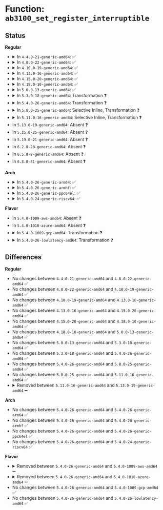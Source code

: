 # Function: <code>ab3100_set_register_interruptible</code>

## Status
<b>Regular</b>
<ul>
<li>
<details>
<summary>In <code>4.4.0-21-generic-amd64</code>: ✅</summary>

```c
int ab3100_set_register_interruptible(struct ab3100 * ab3100, u8 reg, u8 regval)
```

```json
{
  "name": "ab3100_set_register_interruptible",
  "collision_type": "Unique Static",
  "inline_type": "No",
  "funcs": [
    {
      "addr": 18446744071584687184,
      "name": "ab3100_set_register_interruptible",
      "external": false,
      "loc": "drivers/mfd/ab3100-core.c:72",
      "file": "drivers/mfd/ab3100-core.c",
      "inline": "seen, unknown",
      "caller_inline": [],
      "caller_func": [
        "drivers/mfd/ab3100-core.c:set_register_interruptible",
        "drivers/mfd/ab3100-core.c:ab3100_get_set_reg",
        "drivers/mfd/ab3100-core.c:ab3100_probe"
      ]
    }
  ],
  "symbols": [
    {
      "addr": 18446744071584687184,
      "name": "ab3100_set_register_interruptible",
      "section": ".text",
      "bind": "STB_LOCAL",
      "size": 174
    }
  ]
}
```
</details>
</li>
<li>
<details>
<summary>In <code>4.8.0-22-generic-amd64</code>: ✅</summary>

```c
int ab3100_set_register_interruptible(struct ab3100 * ab3100, u8 reg, u8 regval)
```

```json
{
  "name": "ab3100_set_register_interruptible",
  "collision_type": "Unique Static",
  "inline_type": "No",
  "funcs": [
    {
      "addr": 18446744071585034848,
      "name": "ab3100_set_register_interruptible",
      "external": false,
      "loc": "drivers/mfd/ab3100-core.c:72",
      "file": "drivers/mfd/ab3100-core.c",
      "inline": "seen, unknown",
      "caller_inline": [],
      "caller_func": [
        "drivers/mfd/ab3100-core.c:ab3100_probe",
        "drivers/mfd/ab3100-core.c:ab3100_get_set_reg",
        "drivers/mfd/ab3100-core.c:set_register_interruptible"
      ]
    }
  ],
  "symbols": [
    {
      "addr": 18446744071585034848,
      "name": "ab3100_set_register_interruptible",
      "section": ".text",
      "bind": "STB_LOCAL",
      "size": 174
    }
  ]
}
```
</details>
</li>
<li>
<details>
<summary>In <code>4.10.0-19-generic-amd64</code>: ✅</summary>

```c
int ab3100_set_register_interruptible(struct ab3100 * ab3100, u8 reg, u8 regval)
```

```json
{
  "name": "ab3100_set_register_interruptible",
  "collision_type": "Unique Static",
  "inline_type": "No",
  "funcs": [
    {
      "addr": 18446744071585218672,
      "name": "ab3100_set_register_interruptible",
      "external": false,
      "loc": "drivers/mfd/ab3100-core.c:72",
      "file": "drivers/mfd/ab3100-core.c",
      "inline": "seen, unknown",
      "caller_inline": [],
      "caller_func": [
        "drivers/mfd/ab3100-core.c:ab3100_probe",
        "drivers/mfd/ab3100-core.c:ab3100_get_set_reg",
        "drivers/mfd/ab3100-core.c:set_register_interruptible"
      ]
    }
  ],
  "symbols": [
    {
      "addr": 18446744071585218672,
      "name": "ab3100_set_register_interruptible",
      "section": ".text",
      "bind": "STB_LOCAL",
      "size": 174
    }
  ]
}
```
</details>
</li>
<li>
<details>
<summary>In <code>4.13.0-16-generic-amd64</code>: ✅</summary>

```c
int ab3100_set_register_interruptible(struct ab3100 * ab3100, u8 reg, u8 regval)
```

```json
{
  "name": "ab3100_set_register_interruptible",
  "collision_type": "Unique Static",
  "inline_type": "No",
  "funcs": [
    {
      "addr": 18446744071585300544,
      "name": "ab3100_set_register_interruptible",
      "external": false,
      "loc": "drivers/mfd/ab3100-core.c:72",
      "file": "drivers/mfd/ab3100-core.c",
      "inline": "seen, unknown",
      "caller_inline": [],
      "caller_func": [
        "drivers/mfd/ab3100-core.c:ab3100_probe",
        "drivers/mfd/ab3100-core.c:ab3100_get_set_reg",
        "drivers/mfd/ab3100-core.c:set_register_interruptible"
      ]
    }
  ],
  "symbols": [
    {
      "addr": 18446744071585300544,
      "name": "ab3100_set_register_interruptible",
      "section": ".text",
      "bind": "STB_LOCAL",
      "size": 184
    }
  ]
}
```
</details>
</li>
<li>
<details>
<summary>In <code>4.15.0-20-generic-amd64</code>: ✅</summary>

```c
int ab3100_set_register_interruptible(struct ab3100 * ab3100, u8 reg, u8 regval)
```

```json
{
  "name": "ab3100_set_register_interruptible",
  "collision_type": "Unique Static",
  "inline_type": "No",
  "funcs": [
    {
      "addr": 18446744071585728848,
      "name": "ab3100_set_register_interruptible",
      "external": false,
      "loc": "drivers/mfd/ab3100-core.c:72",
      "file": "drivers/mfd/ab3100-core.c",
      "inline": "seen, unknown",
      "caller_inline": [],
      "caller_func": [
        "drivers/mfd/ab3100-core.c:ab3100_probe",
        "drivers/mfd/ab3100-core.c:ab3100_get_set_reg",
        "drivers/mfd/ab3100-core.c:set_register_interruptible"
      ]
    }
  ],
  "symbols": [
    {
      "addr": 18446744071585728848,
      "name": "ab3100_set_register_interruptible",
      "section": ".text",
      "bind": "STB_LOCAL",
      "size": 184
    }
  ]
}
```
</details>
</li>
<li>
<details>
<summary>In <code>4.18.0-10-generic-amd64</code>: ✅</summary>

```c
int ab3100_set_register_interruptible(struct ab3100 * ab3100, u8 reg, u8 regval)
```

```json
{
  "name": "ab3100_set_register_interruptible",
  "collision_type": "Unique Static",
  "inline_type": "No",
  "funcs": [
    {
      "addr": 18446744071585974848,
      "name": "ab3100_set_register_interruptible",
      "external": false,
      "loc": "drivers/mfd/ab3100-core.c:72",
      "file": "drivers/mfd/ab3100-core.c",
      "inline": "seen, unknown",
      "caller_inline": [],
      "caller_func": [
        "drivers/mfd/ab3100-core.c:ab3100_probe",
        "drivers/mfd/ab3100-core.c:ab3100_get_set_reg",
        "drivers/mfd/ab3100-core.c:set_register_interruptible"
      ]
    }
  ],
  "symbols": [
    {
      "addr": 18446744071585974848,
      "name": "ab3100_set_register_interruptible",
      "section": ".text",
      "bind": "STB_LOCAL",
      "size": 199
    }
  ]
}
```
</details>
</li>
<li>
<details>
<summary>In <code>5.0.0-13-generic-amd64</code>: ✅</summary>

```c
int ab3100_set_register_interruptible(struct ab3100 * ab3100, u8 reg, u8 regval)
```

```json
{
  "name": "ab3100_set_register_interruptible",
  "collision_type": "Unique Static",
  "inline_type": "No",
  "funcs": [
    {
      "addr": 18446744071586111488,
      "name": "ab3100_set_register_interruptible",
      "external": false,
      "loc": "drivers/mfd/ab3100-core.c:72",
      "file": "drivers/mfd/ab3100-core.c",
      "inline": "seen, unknown",
      "caller_inline": [],
      "caller_func": [
        "drivers/mfd/ab3100-core.c:ab3100_probe",
        "drivers/mfd/ab3100-core.c:ab3100_get_set_reg",
        "drivers/mfd/ab3100-core.c:set_register_interruptible"
      ]
    }
  ],
  "symbols": [
    {
      "addr": 18446744071586111488,
      "name": "ab3100_set_register_interruptible",
      "section": ".text",
      "bind": "STB_LOCAL",
      "size": 199
    }
  ]
}
```
</details>
</li>
<li>
<details>
<summary>In <code>5.3.0-18-generic-amd64</code>: Transformation ❓</summary>

```c
int ab3100_set_register_interruptible(struct ab3100 * ab3100, u8 reg, u8 regval)
```

```json
{
  "name": "ab3100_set_register_interruptible",
  "collision_type": "Unique Static",
  "inline_type": "No",
  "funcs": [
    {
      "addr": 0,
      "name": "ab3100_set_register_interruptible",
      "external": false,
      "loc": "drivers/mfd/ab3100-core.c:72",
      "file": "drivers/mfd/ab3100-core.c",
      "inline": "seen, unknown",
      "caller_inline": [],
      "caller_func": [
        "drivers/mfd/ab3100-core.c:ab3100_probe",
        "drivers/mfd/ab3100-core.c:ab3100_get_set_reg",
        "drivers/mfd/ab3100-core.c:set_register_interruptible"
      ]
    }
  ],
  "symbols": [
    {
      "addr": 18446744071586346592,
      "name": "ab3100_set_register_interruptible",
      "section": ".text",
      "bind": "STB_LOCAL",
      "size": 134
    },
    {
      "addr": 18446744071586348509,
      "name": "ab3100_set_register_interruptible.cold",
      "section": ".text",
      "bind": "STB_LOCAL",
      "size": 61
    }
  ]
}
```
</details>
</li>
<li>
<details>
<summary>In <code>5.4.0-26-generic-amd64</code>: Transformation ❓</summary>

```c
int ab3100_set_register_interruptible(struct ab3100 * ab3100, u8 reg, u8 regval)
```

```json
{
  "name": "ab3100_set_register_interruptible",
  "collision_type": "Unique Static",
  "inline_type": "No",
  "funcs": [
    {
      "addr": 0,
      "name": "ab3100_set_register_interruptible",
      "external": false,
      "loc": "drivers/mfd/ab3100-core.c:72",
      "file": "drivers/mfd/ab3100-core.c",
      "inline": "seen, unknown",
      "caller_inline": [],
      "caller_func": [
        "drivers/mfd/ab3100-core.c:ab3100_probe",
        "drivers/mfd/ab3100-core.c:ab3100_get_set_reg",
        "drivers/mfd/ab3100-core.c:set_register_interruptible"
      ]
    }
  ],
  "symbols": [
    {
      "addr": 18446744071586494736,
      "name": "ab3100_set_register_interruptible",
      "section": ".text",
      "bind": "STB_LOCAL",
      "size": 134
    },
    {
      "addr": 18446744071586496656,
      "name": "ab3100_set_register_interruptible.cold",
      "section": ".text",
      "bind": "STB_LOCAL",
      "size": 61
    }
  ]
}
```
</details>
</li>
<li>
<details>
<summary>In <code>5.8.0-25-generic-amd64</code>: Selective Inline, Transformation ❓</summary>

```c
int ab3100_set_register_interruptible(struct ab3100 * ab3100, u8 reg, u8 regval)
```

```json
{
  "name": "ab3100_set_register_interruptible",
  "collision_type": "Unique Static",
  "inline_type": "Selective",
  "funcs": [
    {
      "addr": 18446744071587274748,
      "name": "ab3100_set_register_interruptible",
      "external": false,
      "loc": "drivers/mfd/ab3100-core.c:72",
      "file": "drivers/mfd/ab3100-core.c",
      "inline": "not declared, inlined",
      "caller_inline": [
        "drivers/mfd/ab3100-core.c:set_register_interruptible"
      ],
      "caller_func": [
        "drivers/mfd/ab3100-core.c:ab3100_setup",
        "drivers/mfd/ab3100-core.c:ab3100_get_set_reg"
      ]
    }
  ],
  "symbols": [
    {
      "addr": 18446744071587273168,
      "name": "ab3100_set_register_interruptible",
      "section": ".text",
      "bind": "STB_LOCAL",
      "size": 134
    },
    {
      "addr": 18446744071587275161,
      "name": "ab3100_set_register_interruptible.cold",
      "section": ".text",
      "bind": "STB_LOCAL",
      "size": 61
    }
  ]
}
```
</details>
</li>
<li>
<details>
<summary>In <code>5.11.0-16-generic-amd64</code>: Selective Inline, Transformation ❓</summary>

```c
int ab3100_set_register_interruptible(struct ab3100 * ab3100, u8 reg, u8 regval)
```

```json
{
  "name": "ab3100_set_register_interruptible",
  "collision_type": "Unique Static",
  "inline_type": "Selective",
  "funcs": [
    {
      "addr": 18446744071587339884,
      "name": "ab3100_set_register_interruptible",
      "external": false,
      "loc": "drivers/mfd/ab3100-core.c:72",
      "file": "drivers/mfd/ab3100-core.c",
      "inline": "not declared, inlined",
      "caller_inline": [
        "drivers/mfd/ab3100-core.c:set_register_interruptible"
      ],
      "caller_func": [
        "drivers/mfd/ab3100-core.c:ab3100_setup",
        "drivers/mfd/ab3100-core.c:ab3100_get_set_reg"
      ]
    }
  ],
  "symbols": [
    {
      "addr": 18446744071587338256,
      "name": "ab3100_set_register_interruptible",
      "section": ".text",
      "bind": "STB_LOCAL",
      "size": 134
    },
    {
      "addr": 18446744071591512185,
      "name": "ab3100_set_register_interruptible.cold",
      "section": ".text",
      "bind": "STB_LOCAL",
      "size": 61
    }
  ]
}
```
</details>
</li>
<li>
In <code>5.13.0-19-generic-amd64</code>: Absent ❓
</li>
<li>
In <code>5.15.0-25-generic-amd64</code>: Absent ❓
</li>
<li>
In <code>5.19.0-21-generic-amd64</code>: Absent ❓
</li>
<li>
In <code>6.2.0-20-generic-amd64</code>: Absent ❓
</li>
<li>
In <code>6.5.0-9-generic-amd64</code>: Absent ❓
</li>
<li>
In <code>6.8.0-31-generic-amd64</code>: Absent ❓
</li>
</ul>
<b>Arch</b>
<ul>
<li>
<details>
<summary>In <code>5.4.0-26-generic-arm64</code>: ✅</summary>

```c
int ab3100_set_register_interruptible(struct ab3100 * ab3100, u8 reg, u8 regval)
```

```json
{
  "name": "ab3100_set_register_interruptible",
  "collision_type": "Unique Static",
  "inline_type": "No",
  "funcs": [
    {
      "addr": 18446603336499371080,
      "name": "ab3100_set_register_interruptible",
      "external": false,
      "loc": "drivers/mfd/ab3100-core.c:72",
      "file": "drivers/mfd/ab3100-core.c",
      "inline": "seen, unknown",
      "caller_inline": [],
      "caller_func": [
        "drivers/mfd/ab3100-core.c:ab3100_probe",
        "drivers/mfd/ab3100-core.c:ab3100_get_set_reg",
        "drivers/mfd/ab3100-core.c:set_register_interruptible"
      ]
    }
  ],
  "symbols": [
    {
      "addr": 18446603336499371080,
      "name": "ab3100_set_register_interruptible",
      "section": ".text",
      "bind": "STB_LOCAL",
      "size": 216
    }
  ]
}
```
</details>
</li>
<li>
<details>
<summary>In <code>5.4.0-26-generic-armhf</code>: ✅</summary>

```c
int ab3100_set_register_interruptible(struct ab3100 * ab3100, u8 reg, u8 regval)
```

```json
{
  "name": "ab3100_set_register_interruptible",
  "collision_type": "Unique Static",
  "inline_type": "No",
  "funcs": [
    {
      "addr": 3231918772,
      "name": "ab3100_set_register_interruptible",
      "external": false,
      "loc": "drivers/mfd/ab3100-core.c:72",
      "file": "drivers/mfd/ab3100-core.c",
      "inline": "seen, unknown",
      "caller_inline": [],
      "caller_func": [
        "drivers/mfd/ab3100-core.c:ab3100_probe",
        "drivers/mfd/ab3100-core.c:ab3100_get_set_reg",
        "drivers/mfd/ab3100-core.c:set_register_interruptible"
      ]
    }
  ],
  "symbols": [
    {
      "addr": 3231918772,
      "name": "ab3100_set_register_interruptible",
      "section": ".text",
      "bind": "STB_LOCAL",
      "size": 212
    }
  ]
}
```
</details>
</li>
<li>
<details>
<summary>In <code>5.4.0-26-generic-ppc64el</code>: ✅</summary>

```c
int ab3100_set_register_interruptible(struct ab3100 * ab3100, u8 reg, u8 regval)
```

```json
{
  "name": "ab3100_set_register_interruptible",
  "collision_type": "Unique Static",
  "inline_type": "No",
  "funcs": [
    {
      "addr": 13835058055292605056,
      "name": "ab3100_set_register_interruptible",
      "external": false,
      "loc": "drivers/mfd/ab3100-core.c:72",
      "file": "drivers/mfd/ab3100-core.c",
      "inline": "seen, unknown",
      "caller_inline": [],
      "caller_func": [
        "drivers/mfd/ab3100-core.c:ab3100_probe",
        "drivers/mfd/ab3100-core.c:ab3100_get_set_reg",
        "drivers/mfd/ab3100-core.c:set_register_interruptible"
      ]
    }
  ],
  "symbols": [
    {
      "addr": 13835058055292605056,
      "name": "ab3100_set_register_interruptible",
      "section": ".text",
      "bind": "STB_LOCAL",
      "size": 252
    }
  ]
}
```
</details>
</li>
<li>
<details>
<summary>In <code>5.4.0-24-generic-riscv64</code>: ✅</summary>

```c
int ab3100_set_register_interruptible(struct ab3100 * ab3100, u8 reg, u8 regval)
```

```json
{
  "name": "ab3100_set_register_interruptible",
  "collision_type": "Unique Static",
  "inline_type": "No",
  "funcs": [
    {
      "addr": 18446743936276609158,
      "name": "ab3100_set_register_interruptible",
      "external": false,
      "loc": "drivers/mfd/ab3100-core.c:72",
      "file": "drivers/mfd/ab3100-core.c",
      "inline": "seen, unknown",
      "caller_inline": [],
      "caller_func": [
        "drivers/mfd/ab3100-core.c:ab3100_probe",
        "drivers/mfd/ab3100-core.c:ab3100_get_set_reg",
        "drivers/mfd/ab3100-core.c:set_register_interruptible"
      ]
    }
  ],
  "symbols": [
    {
      "addr": 18446743936276609158,
      "name": "ab3100_set_register_interruptible",
      "section": ".text",
      "bind": "STB_LOCAL",
      "size": 178
    }
  ]
}
```
</details>
</li>
</ul>
<b>Flavor</b>
<ul>
<li>
In <code>5.4.0-1009-aws-amd64</code>: Absent ❓
</li>
<li>
In <code>5.4.0-1010-azure-amd64</code>: Absent ❓
</li>
<li>
<details>
<summary>In <code>5.4.0-1009-gcp-amd64</code>: Transformation ❓</summary>

```c
int ab3100_set_register_interruptible(struct ab3100 * ab3100, u8 reg, u8 regval)
```

```json
{
  "name": "ab3100_set_register_interruptible",
  "collision_type": "Unique Static",
  "inline_type": "No",
  "funcs": [
    {
      "addr": 0,
      "name": "ab3100_set_register_interruptible",
      "external": false,
      "loc": "drivers/mfd/ab3100-core.c:72",
      "file": "drivers/mfd/ab3100-core.c",
      "inline": "seen, unknown",
      "caller_inline": [],
      "caller_func": [
        "drivers/mfd/ab3100-core.c:ab3100_probe",
        "drivers/mfd/ab3100-core.c:ab3100_get_set_reg",
        "drivers/mfd/ab3100-core.c:set_register_interruptible"
      ]
    }
  ],
  "symbols": [
    {
      "addr": 18446744071586442704,
      "name": "ab3100_set_register_interruptible",
      "section": ".text",
      "bind": "STB_LOCAL",
      "size": 134
    },
    {
      "addr": 18446744071586444624,
      "name": "ab3100_set_register_interruptible.cold",
      "section": ".text",
      "bind": "STB_LOCAL",
      "size": 61
    }
  ]
}
```
</details>
</li>
<li>
<details>
<summary>In <code>5.4.0-26-lowlatency-amd64</code>: Transformation ❓</summary>

```c
int ab3100_set_register_interruptible(struct ab3100 * ab3100, u8 reg, u8 regval)
```

```json
{
  "name": "ab3100_set_register_interruptible",
  "collision_type": "Unique Static",
  "inline_type": "No",
  "funcs": [
    {
      "addr": 0,
      "name": "ab3100_set_register_interruptible",
      "external": false,
      "loc": "drivers/mfd/ab3100-core.c:72",
      "file": "drivers/mfd/ab3100-core.c",
      "inline": "seen, unknown",
      "caller_inline": [],
      "caller_func": [
        "drivers/mfd/ab3100-core.c:ab3100_probe",
        "drivers/mfd/ab3100-core.c:ab3100_get_set_reg",
        "drivers/mfd/ab3100-core.c:set_register_interruptible"
      ]
    }
  ],
  "symbols": [
    {
      "addr": 18446744071586554384,
      "name": "ab3100_set_register_interruptible",
      "section": ".text",
      "bind": "STB_LOCAL",
      "size": 134
    },
    {
      "addr": 18446744071586556304,
      "name": "ab3100_set_register_interruptible.cold",
      "section": ".text",
      "bind": "STB_LOCAL",
      "size": 61
    }
  ]
}
```
</details>
</li>
</ul>

## Differences
<b>Regular</b>
<ul>
<li>
No changes between <code>4.4.0-21-generic-amd64</code> and <code>4.8.0-22-generic-amd64</code> ✅
</li>
<li>
No changes between <code>4.8.0-22-generic-amd64</code> and <code>4.10.0-19-generic-amd64</code> ✅
</li>
<li>
No changes between <code>4.10.0-19-generic-amd64</code> and <code>4.13.0-16-generic-amd64</code> ✅
</li>
<li>
No changes between <code>4.13.0-16-generic-amd64</code> and <code>4.15.0-20-generic-amd64</code> ✅
</li>
<li>
No changes between <code>4.15.0-20-generic-amd64</code> and <code>4.18.0-10-generic-amd64</code> ✅
</li>
<li>
No changes between <code>4.18.0-10-generic-amd64</code> and <code>5.0.0-13-generic-amd64</code> ✅
</li>
<li>
No changes between <code>5.0.0-13-generic-amd64</code> and <code>5.3.0-18-generic-amd64</code> ✅
</li>
<li>
No changes between <code>5.3.0-18-generic-amd64</code> and <code>5.4.0-26-generic-amd64</code> ✅
</li>
<li>
No changes between <code>5.4.0-26-generic-amd64</code> and <code>5.8.0-25-generic-amd64</code> ✅
</li>
<li>
No changes between <code>5.8.0-25-generic-amd64</code> and <code>5.11.0-16-generic-amd64</code> ✅
</li>
<li>
<details>
<summary>Removed between <code>5.11.0-16-generic-amd64</code> and <code>5.13.0-19-generic-amd64</code> ➖</summary>

```c
int ab3100_set_register_interruptible(struct ab3100 * ab3100, u8 reg, u8 regval)
```
</details>
</li>
</ul>
<b>Arch</b>
<ul>
<li>
No changes between <code>5.4.0-26-generic-amd64</code> and <code>5.4.0-26-generic-arm64</code> ✅
</li>
<li>
No changes between <code>5.4.0-26-generic-amd64</code> and <code>5.4.0-26-generic-armhf</code> ✅
</li>
<li>
No changes between <code>5.4.0-26-generic-amd64</code> and <code>5.4.0-26-generic-ppc64el</code> ✅
</li>
<li>
No changes between <code>5.4.0-26-generic-amd64</code> and <code>5.4.0-24-generic-riscv64</code> ✅
</li>
</ul>
<b>Flavor</b>
<ul>
<li>
<details>
<summary>Removed between <code>5.4.0-26-generic-amd64</code> and <code>5.4.0-1009-aws-amd64</code> ➖</summary>

```c
int ab3100_set_register_interruptible(struct ab3100 * ab3100, u8 reg, u8 regval)
```
</details>
</li>
<li>
<details>
<summary>Removed between <code>5.4.0-26-generic-amd64</code> and <code>5.4.0-1010-azure-amd64</code> ➖</summary>

```c
int ab3100_set_register_interruptible(struct ab3100 * ab3100, u8 reg, u8 regval)
```
</details>
</li>
<li>
No changes between <code>5.4.0-26-generic-amd64</code> and <code>5.4.0-1009-gcp-amd64</code> ✅
</li>
<li>
No changes between <code>5.4.0-26-generic-amd64</code> and <code>5.4.0-26-lowlatency-amd64</code> ✅
</li>
</ul>
